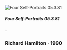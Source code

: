 <div class="artwork-of-the-day">
      <img src="https://uploads1.wikiart.org/images/richard-hamilton/four-self-portraits-05-3-81-1990.jpg" alt="Four Self-Portraits 05.3.81"/>
      <h5>Four Self-Portraits 05.3.81</h5> - <h3>
                    Richard Hamilton
                    ·  1990
                </h3>
    </div>